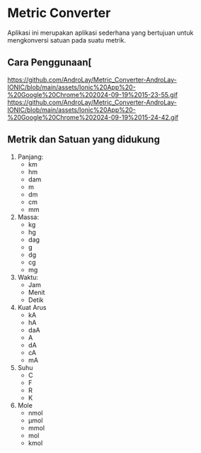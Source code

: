 # Metric Converter
Aplikasi ini merupakan aplikasi sederhana yang bertujuan untuk mengkonversi satuan pada suatu metrik.

## Cara Penggunaan[
https://github.com/AndroLay/Metric_Converter-AndroLay-IONIC/blob/main/assets/Ionic%20App%20-%20Google%20Chrome%202024-09-19%2015-23-55.gif
https://github.com/AndroLay/Metric_Converter-AndroLay-IONIC/blob/main/assets/Ionic%20App%20-%20Google%20Chrome%202024-09-19%2015-24-42.gif

## Metrik dan Satuan yang didukung
1. Panjang:
    - km
    - hm
    - dam
    - m
    - dm
    - cm
    - mm
2. Massa:
    - kg
    - hg
    - dag
    - g
    - dg
    - cg
    - mg
3. Waktu:
    - Jam
    - Menit
    - Detik
4. Kuat Arus
    - kA
    - hA
    - daA
    - A
    - dA
    - cA
    - mA
5. Suhu
    - C
    - F
    - R
    - K
6. Mole
    - nmol
    - μmol
    - mmol
    - mol
    - kmol 
